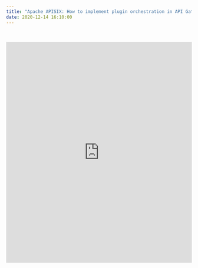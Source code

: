```yaml
---
title: "Apache APISIX: How to implement plugin orchestration in API GatewayEdit proposal"
date: 2020-12-14 16:10:00
---  
```


<iframe width="100%" height="600px" src="https://www.youtube.com/embed/iEegNXOtEhQ" frameborder="0" allow="accelerometer; autoplay; clipboard-write; encrypted-media; gyroscope; picture-in-picture" allowfullscreen style="padding-top: 30px"></iframe>
